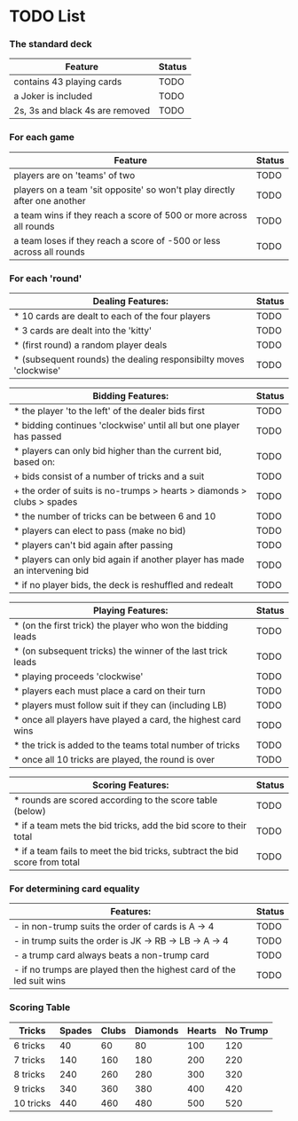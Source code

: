 # TODO List

### The standard deck
Feature                         | Status |
--------------------------------|--------|
contains 43 playing cards       |  TODO  |
a Joker is included             |  TODO  |
2s, 3s and black 4s are removed |  TODO  |

### For each game
Feature                                                                   | Status |
--------------------------------------------------------------------------|--------|
players are on 'teams' of two                                             |  TODO  |
players on a team 'sit opposite' so won't play directly after one another |  TODO  |
a team wins if they reach a score of 500 or more across all rounds        |  TODO  |
a team loses if they reach a score of -500 or less across all rounds      |  TODO  |

### For each 'round'
Dealing Features:                                                               | Status |
--------------------------------------------------------------------------------|--------|
    * 10 cards are dealt to each of the four players                            |  TODO  |
    * 3 cards are dealt into the 'kitty'                                        |  TODO  |
    * (first round) a random player deals                                       |  TODO  |
    * (subsequent rounds) the dealing responsibilty moves 'clockwise'           |  TODO  |

Bidding Features:                                                               | Status |
--------------------------------------------------------------------------------|--------|
    * the player 'to the left' of the dealer bids first                         |  TODO  |
    * bidding continues 'clockwise' until all but one player has passed         |  TODO  |
    * players can only bid higher than the current bid, based on:               |  TODO  |
      + bids consist of a number of tricks and a suit                           |  TODO  |
      + the order of suits is no-trumps > hearts > diamonds > clubs > spades    |  TODO  |
    * the number of tricks can be between 6 and 10                              |  TODO  |
    * players can elect to pass (make no bid)                                   |  TODO  |
    * players can't bid again after passing                                     |  TODO  |
    * players can only bid again if another player has made an intervening bid  |  TODO  |
    * if no player bids, the deck is reshuffled and redealt                     |  TODO  |

Playing Features:                                                               | Status |
--------------------------------------------------------------------------------|--------|
    * (on the first trick) the player who won the bidding leads                 |  TODO  |
    * (on subsequent tricks) the winner of the last trick leads                 |  TODO  |
    * playing proceeds 'clockwise'                                              |  TODO  |
    * players each must place a card on their turn                              |  TODO  |
    * players must follow suit if they can (including LB)                       |  TODO  |
    * once all players have played a card, the highest card wins                |  TODO  |
    * the trick is added to the teams total number of tricks                    |  TODO  |
    * once all 10 tricks are played, the round is over                          |  TODO  |

Scoring Features:                                                               | Status |
--------------------------------------------------------------------------------|--------|
    * rounds are scored according to the score table (below)                    |  TODO  |
    * if a team mets the bid tricks, add the bid score to their total           |  TODO  |
    * if a team fails to meet the bid tricks, subtract the bid score from total |  TODO  |

### For determining card equality
Features:                                                             | Status |
----------------------------------------------------------------------|--------|
 - in non-trump suits the order of cards is A -> 4                    |  TODO  |
 - in trump suits the order is JK -> RB -> LB -> A -> 4               |  TODO  |
 - a trump card always beats a non-trump card                         |  TODO  |
 - if no trumps are played then the highest card of the led suit wins |  TODO  |

### Scoring Table

Tricks    | Spades | Clubs | Diamonds | Hearts | No Trump |
----------|--------|-------|----------|--------|----------|
6 tricks  | 40     | 60    | 80       | 100    | 120      |
7 tricks  | 140    | 160   | 180      | 200    | 220      |
8 tricks  | 240    | 260   | 280      | 300    | 320      |
9 tricks  | 340    | 360   | 380      | 400    | 420      |
10 tricks | 440    | 460   | 480      | 500    | 520      |
